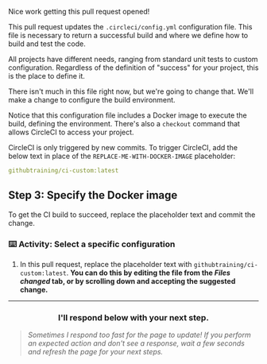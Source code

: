 Nice work getting this pull request opened!

This pull request updates the `.circleci/config.yml` configuration file. This file is necessary to return a successful build and where we define how to build and test the code.

All projects have different needs, ranging from standard unit tests to custom configuration.  Regardless of the definition of "success" for your project, this is the place to define it.

There isn't much in this file right now, but we're going to change that. We'll make a change to configure the build environment.

Notice that this configuration file includes a Docker image to execute the build, defining the environment. There's also a `checkout` command that allows CircleCI to access your project.

CircleCI is only triggered by new commits. To trigger CircleCI, add the below text in place of the `REPLACE-ME-WITH-DOCKER-IMAGE` placeholder:

```yaml
githubtraining/ci-custom:latest
```

## Step 3: Specify the Docker image

To get the CI build to succeed, replace the placeholder text and commit the change.

### :keyboard: Activity: Select a specific configuration

1. In this pull request, replace the placeholder text with `githubtraining/ci-custom:latest`. **You can do this by editing the file from the _Files changed_ tab, or by scrolling down and accepting the suggested change.**

<hr>
<h3 align="center">I'll respond below with your next step.</h3>

> _Sometimes I respond too fast for the page to update! If you perform an expected action and don't see a response, wait a few seconds and refresh the page for your next steps._
